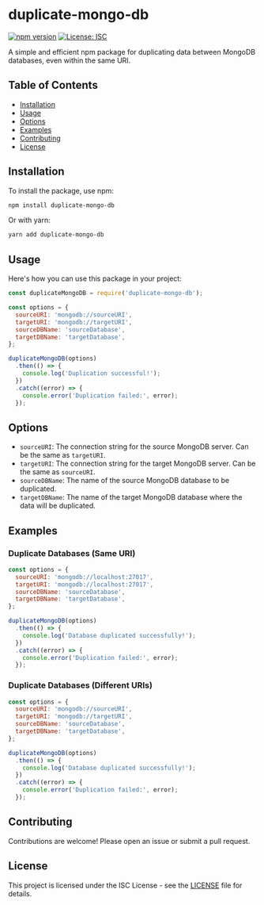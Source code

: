 # duplicate-mongo-db

[![npm version](https://badge.fury.io/js/duplicate-mongo-db.svg)](https://badge.fury.io/js/duplicate-mongo-db) [![License: ISC](https://img.shields.io/badge/License-ISC-blue.svg)](https://opensource.org/licenses/ISC)

A simple and efficient npm package for duplicating data between MongoDB databases, even within the same URI.

## Table of Contents
- [Installation](#installation)
- [Usage](#usage)
- [Options](#options)
- [Examples](#examples)
- [Contributing](#contributing)
- [License](#license)

## Installation

To install the package, use npm:

```bash
npm install duplicate-mongo-db
```

Or with yarn:

```bash
yarn add duplicate-mongo-db
```

## Usage

Here's how you can use this package in your project:

```javascript
const duplicateMongoDB = require('duplicate-mongo-db');

const options = {
  sourceURI: 'mongodb://sourceURI',
  targetURI: 'mongodb://targetURI',
  sourceDBName: 'sourceDatabase',
  targetDBName: 'targetDatabase',
};

duplicateMongoDB(options)
  .then(() => {
    console.log('Duplication successful!');
  })
  .catch((error) => {
    console.error('Duplication failed:', error);
  });
```

## Options

- `sourceURI`: The connection string for the source MongoDB server. Can be the same as `targetURI`.
- `targetURI`: The connection string for the target MongoDB server. Can be the same as `sourceURI`.
- `sourceDBName`: The name of the source MongoDB database to be duplicated.
- `targetDBName`: The name of the target MongoDB database where the data will be duplicated.

## Examples

### Duplicate Databases (Same URI)

```javascript
const options = {
  sourceURI: 'mongodb://localhost:27017',
  targetURI: 'mongodb://localhost:27017',
  sourceDBName: 'sourceDatabase',
  targetDBName: 'targetDatabase',
};

duplicateMongoDB(options)
  .then(() => {
    console.log('Database duplicated successfully!');
  })
  .catch((error) => {
    console.error('Duplication failed:', error);
  });
```

### Duplicate Databases (Different URIs)

```javascript
const options = {
  sourceURI: 'mongodb://sourceURI',
  targetURI: 'mongodb://targetURI',
  sourceDBName: 'sourceDatabase',
  targetDBName: 'targetDatabase',
};

duplicateMongoDB(options)
  .then(() => {
    console.log('Database duplicated successfully!');
  })
  .catch((error) => {
    console.error('Duplication failed:', error);
  });
```

## Contributing

Contributions are welcome! Please open an issue or submit a pull request.

## License

This project is licensed under the ISC License - see the [LICENSE](LICENSE) file for details.
